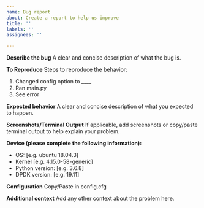 ```yaml
---
name: Bug report
about: Create a report to help us improve
title: ''
labels: ''
assignees: ''

---
```


**Describe the bug**
A clear and concise description of what the bug is.

**To Reproduce**
Steps to reproduce the behavior:
1. Changed config option to ____
2. Ran main.py
3. See error

**Expected behavior**
A clear and concise description of what you expected to happen.

**Screenshots/Terminal Output**
If applicable, add screenshots or copy/paste terminal output to help explain your problem.

**Device (please complete the following information):**
 - OS: [e.g. ubuntu 18.04.3]
 - Kernel [e.g. 4.15.0-58-generic]
 - Python version: [e.g. 3.6.8]
 - DPDK version: [e.g. 19.11]

**Configuration**
Copy/Paste in config.cfg

**Additional context**
Add any other context about the problem here.
